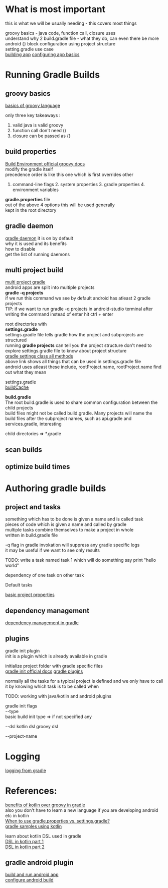 # What is most important
this is what we will be usually needing - this covers most things

groovy basics - java code, function call, closure uses  
understand why 2 build.gradle file - what they do, can even there be more  
android {} block configuration using project structure  
setting.gradle use case  
[building app](https://developer.android.com/studio/run)
[configuring app basics](https://developer.android.com/studio/build)




# Running Gradle Builds

## groovy basics
[basics of groovy language](https://medium.com/@andrewMacmurray/a-beginners-guide-to-gradle-26212ddcafa8)

only three key takeaways :
1. valid java is valid groovy
2. function call don't need ()
3. closure can be passed as {}

## build properties

[Build Environment official groovy docs](https://docs.gradle.org/current/userguide/build_environment.html)  
modify the gradle itself  
precedence order is like this one which is first overrides other  
1. command-line flags 2. system properties 3. gradle properties 4. environment variables

**gradle.properties** file  
out of the above 4 options this will be used generally  
kept in the root directory

## gradle daemon
[gradle daemon](https://docs.gradle.org/current/userguide/gradle_daemon.html)
it is on by default  
why it is used and its benefits  
how to disable  
get the list of running daemons  

## multi project build
[multi project gradle](https://docs.gradle.org/current/userguide/intro_multi_project_builds.html)  
android apps are split into multiple projects  
**gradle -q projects**  
if we run this command we see by default android has atleast 2 gradle projects  
TIP: if we want to run gradle -q projects in android-studio terminal after writing the command instead of enter hit ctrl + enter  

root directories with  
**settings.gradle**    
settings.gradle file tells gradle how the project and subprojects are structured  
running **gradle projects** can tell you the project structure don't need to explore settings.gradle file to know about project structure  
[gradle settings class all methods](https://docs.gradle.org/current/javadoc/org/gradle/api/initialization/Settings.html)  
above link shows all things that can be used in settings.gradle file  
android uses atleast these include, rootProject.name, rootProject.name find out what they mean  

settings.gradle  
[buildCache](https://docs.gradle.org/current/userguide/build_cache.html)

**build.gradle**  
The root build.gradle is used to share common configuration between the child projects  
build files might not be called build.gradle. Many projects will name the build files after the subproject names, such as api.gradle and services.gradle, interesting

child directories => *.gradle
## scan builds

## optimize build times


# Authoring gradle builds

## project and tasks

something which has to be done is given a name and is called task  
pieces of code which is given a name and called by gradle  
multiple tasks combine themselves to make a project in whole  
written in build.gradle file

-q flag in gradle invokation will suppress any gradle specific logs  
it may be useful if we want to see only results

TODO:
write a task named task 1 which will do something say print "hello world"

dependency of one task on other task

Default tasks

[basic project properties](https://docs.gradle.org/current/userguide/writing_build_scripts.html)

## dependency management
[dependency management in gradle](https://docs.gradle.org/current/userguide/core_dependency_management.html)


## plugins

gradle init plugin  
init is a plugin which is already available in gradle

initialize project folder with gradle specific files  
[gradle init official docs](https://docs.gradle.org/5.0/userguide/build_init_plugin.html)
[gradle plugins](https://docs.gradle.org/current/userguide/plugins.html)

normally all the tasks for a typical project is defined and we only have to call it by knowing which task is to be called when

TODO: working with java/kotlin and android plugins

gradle init flags  
--type  
basic build init type => if not specified any

--dsl
kotlin dsl
groovy dsl

--project-name

# Logging
[logging from gradle](https://docs.gradle.org/current/userguide/logging.html)

# References:

[benefits of kotlin over groovy in gradle](https://blog.gradle.org/kotlin-meets-gradle)  
also you don't have to learn a new language if you are developing android etc in kotlin  
[When to use gradle.properties vs. settings.gradle?](https://stackoverflow.com/questions/45387971/when-to-use-gradle-properties-vs-settings-gradle)  
[gradle samples using kotlin](https://github.com/gradle/kotlin-dsl-samples/tree/master/samples)

learn about kotlin DSL used in gradle   
[DSL in kotlin part 1](https://proandroiddev.com/writing-dsls-in-kotlin-part-1-7f5d2193f277)  
[DSL in kotlin part 2](https://proandroiddev.com/writing-dsls-in-kotlin-part-2-cd9dcd0c4715)


## gradle android plugin

[build and run android app](https://developer.android.com/studio/run)  
[configure android build](https://developer.android.com/studio/build)